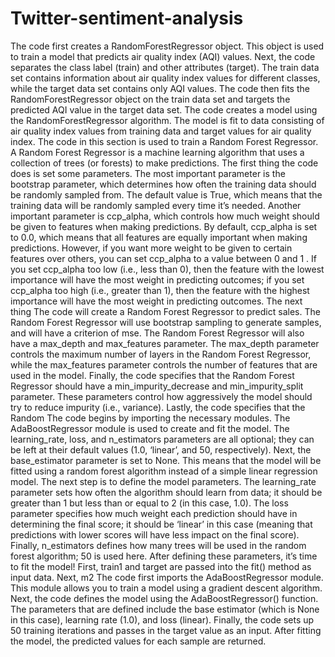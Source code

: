 # Twitter-sentiment-analysis

The code first creates a RandomForestRegressor object.
This object is used to train a model that predicts air quality index (AQI) values.
Next, the code separates the class label (train) and other attributes (target).
The train data set contains information about air quality index values for different classes, while the target data set contains only AQI values.
The code then fits the RandomForestRegressor object on the train data set and targets the predicted AQI value in the target data set.
The code creates a model using the RandomForestRegressor algorithm.
The model is fit to data consisting of air quality index values from training data and target values for air quality index.
The code in this section is used to train a Random Forest Regressor.
A Random Forest Regressor is a machine learning algorithm that uses a collection of trees (or forests) to make predictions.
The first thing the code does is set some parameters.
The most important parameter is the bootstrap parameter, which determines how often the training data should be randomly sampled from.
The default value is True, which means that the training data will be randomly sampled every time it’s needed.
Another important parameter is ccp_alpha, which controls how much weight should be given to features when making predictions.
By default, ccp_alpha is set to 0.0, which means that all features are equally important when making predictions.
However, if you want more weight to be given to certain features over others, you can set ccp_alpha to a value between 0 and 1 .
If you set ccp_alpha too low (i.e., less than 0), then the feature with the lowest importance will have the most weight in predicting outcomes; if you set ccp_alpha too high (i.e., greater than 1), then the feature with the highest importance will have the most weight in predicting outcomes.
The next thing
The code will create a Random Forest Regressor to predict sales.
The Random Forest Regressor will use bootstrap sampling to generate samples, and will have a criterion of mse.
The Random Forest Regressor will also have a max_depth and max_features parameter.
The max_depth parameter controls the maximum number of layers in the Random Forest Regressor, while the max_features parameter controls the number of features that are used in the model.
Finally, the code specifies that the Random Forest Regressor should have a min_impurity_decrease and min_impurity_split parameter.
These parameters control how aggressively the model should try to reduce impurity (i.e., variance).
Lastly, the code specifies that the Random
The code begins by importing the necessary modules.
The AdaBoostRegressor module is used to create and fit the model.
The learning_rate, loss, and n_estimators parameters are all optional; they can be left at their default values (1.0, ‘linear’, and 50, respectively).
Next, the base_estimator parameter is set to None.
This means that the model will be fitted using a random forest algorithm instead of a simple linear regression model.
The next step is to define the model parameters.
The learning_rate parameter sets how often the algorithm should learn from data; it should be greater than 1 but less than or equal to 2 (in this case, 1.0).
The loss parameter specifies how much weight each prediction should have in determining the final score; it should be ‘linear’ in this case (meaning that predictions with lower scores will have less impact on the final score).
Finally, n_estimators defines how many trees will be used in the random forest algorithm; 50 is used here.
After defining these parameters, it’s time to fit the model!
First, train1 and target are passed into the fit() method as input data.
Next, m2
The code first imports the AdaBoostRegressor module.
This module allows you to train a model using a gradient descent algorithm.
Next, the code defines the model using the AdaBoostRegressor() function.
The parameters that are defined include the base estimator (which is None in this case), learning rate (1.0), and loss (linear).
Finally, the code sets up 50 training iterations and passes in the target value as an input.
After fitting the model, the predicted values for each sample are returned.
